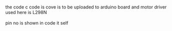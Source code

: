 <br>the code c code is cove is to be uploaded to arduino board and motor driver used here is L298N <br>
<br>pin no is shown in code it self<br>


